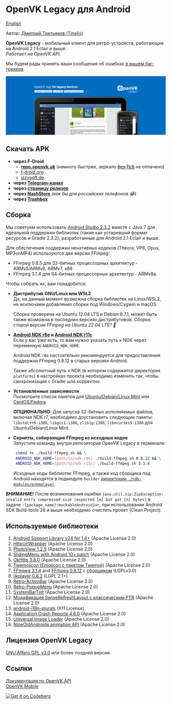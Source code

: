 # OpenVK Legacy для Android

_[English](README.md)_

Автор: [Дмитрий Третьяков (Tinelix)](https://github.com/tretdm)

**OpenVK Legacy** - мобильный клиент для ретро-устройств, работающие на Android 2.1 Eclair и выше.\
_Работает на OpenVK API._

Мы будем рады принять ваши сообщения об ошибках [в нашем баг-трекере](https://github.com/openvk/mobile-android-legacy/projects/1).

![featureGraphic](fastlane/metadata/android/en-US/images/featureGraphic.png)

## Скачать APK
* **через F-Droid**
  * **[repo.openvk.uk](https://repo.openvk.uk/repo/)** (намного быстрее, зеркало ~~[без TLS](http://repo.openvk.co/repo/)~~ не оплачено)
  * [f-droid.org](https://f-droid.org/packages/uk.openvk.android.legacy/)
  * [izzysoft.de](https://apt.izzysoft.de/fdroid/index/apk/uk.openvk.android.legacy)
* **через [Telegram-канал](https://t.me/+nPLHBZqAsFlhYmIy)**
* **через [страницу релизов](https://github.com/openvk/mobile-android-legacy/releases/latest)**
* **через [NashStore](https://store.nashstore.ru/store/637cc36cfb3ed38835524503)** _(как бы для российских телефонов 😂)_
* **через [Trashbox](https://trashbox.ru/topics/164477/openvk-legacy)**

## Сборка
Мы советуем использовать [Android Studio 2.3.2](https://developer.android.com/studio/archive) вместе с Java 7 для идеальной поддержки библиотек (такие как устаревший формат ресурсов и Gradle 2.3.2), разработанные для Android 2.1 Eclair и выше.

Для обеспечения поддержки ненативных кодеков (Theora, VP8, Opus, MP3onMP4) используются две версии FFmpeg:
* FFmpeg 0.8.5 для 32-битных процессорных архитектур - ARMv5/ARMv6, ARMv7, x86
* FFmpeg 3.1.4 для 64-битных процессорных архитектур - ARMv8a.

Чтобы собрать их, вам понадобится:
+ **Дистрибутив GNU/Linux или WSL2** \
  Да, на данный момент возможна сборка библиотек на Linux/WSL2, не исключаем добавления сборки под Windows/Cygwin и macOS.

  Сборка проверена на Ubuntu 12.04 LTS и Debian 8.7.1, может быть также возможна в последних версиях дистрибутивов.  _Сборка старой версии FFmpeg на Ubuntu 22.04 LTS? 🤔_
+ **[Android NDK r8e](http://web.archive.org/web/20130501232214/http://developer.android.com/tools/sdk/ndk/index.html) и [Android NDK r11c](https://github.com/android/ndk/wiki/Unsupported-Downloads#r10e)** \
  Если у вас уже есть, то вам нужно указать путь к NDK через переменную `ANDROID_NDK_HOME`.

  Android NDK `r8e` настоятельно рекомендуется для предоставления поддержки FFmpeg 0.8.12 в старых версиях Android.

  Также абсолютный путь к NDK (в котором содержится директория `platforms`) в настройках проекта необходимо изменить так, чтобы синхронизация с Gradle шла корректно.
+ **Установленные зависимости** \
  Посмотрите список пакетов для [Ubuntu/Debian/Linux Mint](https://trac.ffmpeg.org/wiki/CompilationGuide/Ubuntu) или [CentOS/Fedora](https://trac.ffmpeg.org/wiki/CompilationGuide/Centos)

  **ОПЦИОНАЛЬНО:** Для запуска 32-битных исполняемых файлов, включая NDK r7, необходимо доустановить следующие пакеты: `libstdc++6:i386`, `libgcc1:i386`, `zlib1g:i386`, `libncurses5:i386` для Ubuntu/Debian/Linux Mint.
+ **Скрипты, собирающие FFmpeg из исходных кодов** \
  Запустите команду внутри репозитория OpenVK Legacy в терминале:
  ```sh
   chmod +x ./build-ffmpeg.sh && \
   ANDROID_NDK_HOME=[path/to/ndk-r8e] ./build-ffmpeg.sh 0.8.12 && \
   ANDROID_NDK_HOME=[path/to/ndk-r11c] ./build-ffmpeg.sh 3.1.4
  ```


  Исходные коды библиотек FFmpeg, а также код сборщика под Android находятся в подмодуле `builder` [директории `./ndk-modules/ovkmplayer`](https://github.com/openvk/mobile-android-legacy/tree/main/ndk-modules/ovkmplayer).

**ВНИМАНИЕ!** После возникновения ошибки `java.util.zip.ZipException: invalid entry compressed size (expected [m] but got [n] bytes)` в задаче `:[package_name]:mockableAndroidJar`, при использовании Android SDK Build-tools 28 и выше необходимо очистить проект (Clean Project).

## Используемые библиотеки
1. [Android Support Library v24 for 1.6+](https://developer.android.com/topic/libraries/support-library) (Apache License 2.0)
2. [HttpUrlWrapper](https://github.com/tinelix/httpurlwrapper) (Apache License 2.0)
3. [PhotoView 1.2.5](https://github.com/Baseflow/PhotoView/tree/v1.2.5) (Apache License 2.0)
4. [SlidingMenu with Android 10+ patch](https://github.com/tinelix/SlidingMenu) (Apache License 2.0)
5. [OkHttp 3.8.0](https://square.github.io/okhttp/) (Apache License 2.0)
6. [Twemojicon (Emojicon с пакетом Twemoji)](https://github.com/rockerhieu/emojicon/tree/1.2) (Apache License 2.0)
7. [FFmpeg 3.1.4](https://github.com/tinelix/ffmpeg-android-builder/tree/ffmpeg-3.1.4) and [FFmpeg 0.8.12](https://github.com/tinelix/ffmpeg-android-builder/tree/ffmpeg-0.8.12) с [сборщиком](https://github.com/tinelix/ffmpeg-android-builder/tree/42c67d80bc924c9709a7648e2d12f04ddf43b32b) (LGPLv3.0)
8. [ijkplayer 0.8.2](https://github.com/bilibili/ijkplayer/tree/k0.6.2) (LGPL 2.1+)
9. [Retro-ActionBar](https://github.com/tinelix/retro-actionbar) (Apache License 2.0)
10. [Retro-PopupMenu](https://github.com/tinelix/retro-popupmenu) (Apache License 2.0)
11. [SystemBarTint](https://github.com/jgilfelt/SystemBarTint) (Apache License 2.0)
12. [Модификация SwipeRefreshLayout с классическим PTR](https://github.com/xyxyLiu/SwipeRefreshLayout) (Apache License 2.0)
13. [android-i18n-plurals](https://github.com/populov/android-i18n-plurals) (X11 License)
14. [Application Crash Reports 4.6.0](https://github.com/ACRA/acra/tree/acra-4.6.0) (Apache License 2.0)
15. [Universal Image Loader](https://github.com/nostra13/Android-Universal-Image-Loader/tree/v1.9.5) (Apache License 2.0)
16. [NineOldAndroids animation API](https://github.com/JakeWharton/NineOldAndroids) (Apache License 2.0)

## Лицензия OpenVK Legacy
[GNU Affero GPL v3.0](COPYING) или более поздней версии.

## Ссылки
[Документация по OpenVK API](https://docs.openvk.su/openvk_engine/api/description/)\
[OpenVK Mobile](https://openvk.uk/app)

<a href="https://codeberg.org/OpenVK/mobile-android-legacy">
    <img alt="Get it on Codeberg" src="https://codeberg.org/Codeberg/GetItOnCodeberg/media/branch/main/get-it-on-blue-on-white.png" height="60">
</a>
